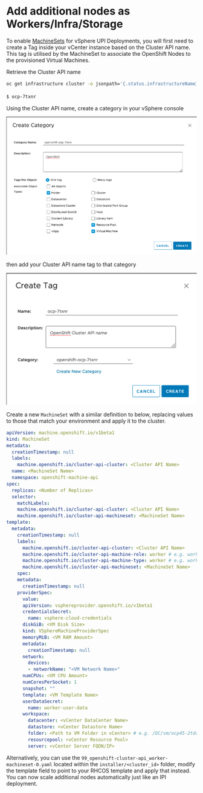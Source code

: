 # Add additional nodes as Workers/Infra/Storage

To enable [MachineSets](https://docs.openshift.com/container-platform/4.7/machine_management/creating_machinesets/creating-machineset-vsphere.html) for vSphere UPI Deployments, you will first need to create a Tag inside your vCenter instance based on the Cluster API name. This tag is utilised by the MachineSet to associate the OpenShift Nodes to the provisioned Virtual Machines.

Retrieve the Cluster API name

```bash
oc get infrastructure cluster -o jsonpath='{.status.infrastructureName}{"\n"}'

$ ocp-7txnr
```

Using the Cluster API name, create a category in your vSphere console

![vsphere-category](./media/vsphere-category.png)

then add your Cluster API name tag to that category

![vsphere-tag](./media/vsphere-tag.png)

Create a new `MachineSet` with a similar definition to below, replacing values to those that match your environment and apply it to the cluster.

```yaml
apiVersion: machine.openshift.io/v1beta1
kind: MachineSet
metadata:
  creationTimestamp: null
  labels:
    machine.openshift.io/cluster-api-cluster: <Cluster API Name>
  name: <MachineSet Name>
  namespace: openshift-machine-api
spec:
  replicas: <Number of Replicas>
  selector:
    matchLabels:
    machine.openshift.io/cluster-api-cluster: <Cluster API Name>
    machine.openshift.io/cluster-api-machineset: <MachineSet Name>
template:
  metadata:
    creationTimestamp: null
    labels:
      machine.openshift.io/cluster-api-cluster: <Cluster API Name>
      machine.openshift.io/cluster-api-machine-role: worker # e.g. worker, infra, master
      machine.openshift.io/cluster-api-machine-type: worker # e.g. worker, infra, master
      machine.openshift.io/cluster-api-machineset: <MachineSet Name>
    spec:
    metadata:
      creationTimestamp: null
    providerSpec:
      value:
      apiVersion: vsphereprovider.openshift.io/v1beta1
      credentialsSecret:
        name: vsphere-cloud-credentials
      diskGiB: <VM Disk Size>
      kind: VSphereMachineProviderSpec
      memoryMiB: <VM RAM Amount>
      metadata:
        creationTimestamp: null
      network:
        devices:
        - networkName: "<VM Network Name>"
      numCPUs: <VM CPU Amount>
      numCoresPerSocket: 1
      snapshot: ""
      template: <VM Template Name>
      userDataSecret:
        name: worker-user-data
      workspace:
        datacenter: <vCenter DataCenter Name>
        datastore: <vCenter Datastore Name>
        folder: <Path to VM Folder in vCenter> # e.g. /DC/vm/ocp45-2tdrm
        resourcepool: <vCenter Resource Pool>
        server: <vCenter Server FQDN/IP>
```

Alternatively, you can use the `99_openshift-cluster-api_worker-machineset-0.yaml` located within the `installer/<cluster_id>` folder, modify the template field to point to your RHCOS template and apply that instead. You can now scale additional nodes automatically just like an IPI deployment.
